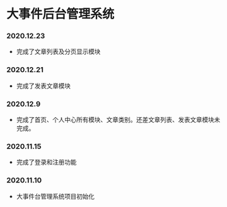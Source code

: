 # 大事件后台管理系统

### 2020.12.23

- 完成了文章列表及分页显示模块

### 2020.12.21

- 完成了发表文章模块

### 2020.12.9

- 完成了首页、个人中心所有模块、文章类别。还差文章列表、发表文章模块未完成。

### 2020.11.15
- 完成了登录和注册功能

### 2020.11.10
- 大事件台管理系统项目初始化
